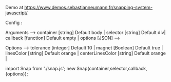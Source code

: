 Demo at https://www.demos.sebastianneumann.fr/snapping-system-javascript/

Config :

Arguments -->
container [string] Default body |
selector [string] Default div|
callback [function] Default empty |
options [JSON] -->

Options -->
tolerance [integer] Default 10 |
magnet [Boolean] Default true |
linesColor [string] Default orange |
centerLinesColor [string] Default orange |


import Snap from './snap.js';
new Snap(container,selector,callback,{options});

